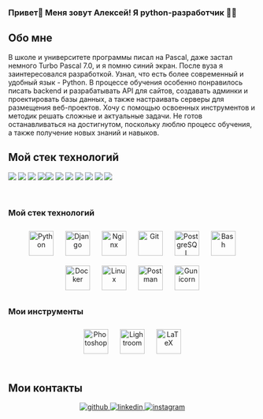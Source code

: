 ### <div>Привет👋 Меня зовут Алексей! Я python-разработчик 👨‍💻 </div>  

## Обо мне
В школе и университете программы писал на Pascal, даже застал немного Turbo Pascal 7.0, и я помню синий экран.
После вуза я заинтересовался разработкой. Узнал, что есть более современный и удобный язык - Python.
В процессе
обучения особенно понравилось писать backend и разрабатывать API для сайтов, создавать админки и проектировать базы данных, а
также настраивать серверы для размещения веб-проектов. Хочу с помощью освоенных
инструментов и методик решать сложные и актуальные задачи. Не готов останавливаться на достигнутом, поскольку люблю процесс обучения, а также получение новых знаний и навыков.

## Мой стек технологий
<img src="https://img.shields.io/badge/Python-blue?style=for-the-badge&logo=python&logoColor=yellow"/> <img src="https://img.shields.io/badge/Django-blue?style=for-the-badge&logo=django&logoColor=yellow"/> <img src="https://img.shields.io/badge/GitHub-blue?style=for-the-badge&logo=github&logoColor=yellow"/> <img src="https://img.shields.io/badge/SQL-blue?style=for-the-badge&logo=sql&logoColor=yellow"/><img src="https://img.shields.io/badge/PostgreSQL-blue?style=for-the-badge&logo=postgresql&logoColor=yellow"/> <img src="https://img.shields.io/badge/Bash-blue?style=for-the-badge&logo=bash&logoColor=yellow"/> <img src="https://img.shields.io/badge/Nginx-blue?style=for-the-badge&logo=nginx&logoColor=yellow"/> <img src="https://img.shields.io/badge/gunicorn-blue?style=for-the-badge&logo=gunicorn&logoColor=yellow"/> <img src="https://img.shields.io/badge/Docker-blue?style=for-the-badge&logo=docker&logoColor=yellow"/> <img src="https://img.shields.io/badge/Docker Hub-blue?style=for-the-badge&logo=docker hub&logoColor=yellow"/> <img src="https://img.shields.io/badge/HTML-blue?style=for-the-badge&logo=HTML&logoColor=yellow"/>

<br/>  

### Мой стек технологий 
<div align="center">  
<a href="https://www.python.org/" target="_blank"><img style="margin: 10px" src="https://profilinator.rishav.dev/skills-assets/python-original.svg" alt="Python" height="50" /></a>  
<a href="https://www.djangoproject.com/" target="_blank"><img style="margin: 10px" src="https://profilinator.rishav.dev/skills-assets/django-original.svg" alt="Django" height="50" /></a>  
<a href="https://www.nginx.com/" target="_blank"><img style="margin: 10px" src="https://profilinator.rishav.dev/skills-assets/nginx-original.svg" alt="Nginx" height="50" /></a>  
<a href="https://github.com/" target="_blank"><img style="margin: 10px" src="https://profilinator.rishav.dev/skills-assets/git-scm-icon.svg" alt="Git" height="50" /></a>  
<a href="https://www.postgresql.org/" target="_blank"><img style="margin: 10px" src="https://profilinator.rishav.dev/skills-assets/postgresql-original-wordmark.svg" alt="PostgreSQL" height="50" /></a>  
<a href="https://www.gnu.org/software/bash/" target="_blank"><img style="margin: 10px" src="https://profilinator.rishav.dev/skills-assets/gnu_bash-icon.svg" alt="Bash" height="50" /></a>  
<a href="https://www.docker.com/" target="_blank"><img style="margin: 10px" src="https://profilinator.rishav.dev/skills-assets/docker-original-wordmark.svg" alt="Docker" height="50" /></a>  
<a href="https://www.linux.org/" target="_blank"><img style="margin: 10px" src="https://profilinator.rishav.dev/skills-assets/linux-original.svg" alt="Linux" height="50" /></a>  
<a href="https://www.postman.com/" target="_blank"><img style="margin: 10px" src="https://profilinator.rishav.dev/skills-assets/postman-original.svg" alt="Postman" height="50" /></a>
<a href="https://www.gunicorn.org/" target="_blank"><img style="margin: 10px" src="https://profilinator.rishav.dev/skills-assets/gunicorn-original.svg" alt="Gunicorn" height="50" /></a>  
</div>

</td><td valign="top" width="50%">



### Мои инструменты 
<div align="center">  
<a href="https://www.adobe.com/in/products/photoshop.html" target="_blank"><img style="margin: 10px" src="https://profilinator.rishav.dev/skills-assets/photoshop-plain.svg" alt="Photoshop" height="50" /></a>  
<a href="https://www.adobe.com/products/photoshop-lightroom.html" target="_blank"><img style="margin: 10px" src="https://profilinator.rishav.dev/skills-assets/lightroom.png" alt="Lightroom" height="50" /></a>  
<a href="https://www.latex-project.org/" target="_blank"><img style="margin: 10px" src="https://profilinator.rishav.dev/skills-assets/latex.png" alt="LaTeX" height="50" /></a>  
</div>


<br/>  


## Мои контакты  
<div align="center">
<a href="https://github.com/Pascal-163" target="_blank">
<img src=https://img.shields.io/badge/github-%2324292e.svg?&style=for-the-badge&logo=github&logoColor=white alt=github style="margin-bottom: 5px;" />
</a>
<a href="https://linkedin.com/in/%D0%B0%D0%BB%D0%B5%D0%BA%D1%81%D0%B5%D0%B9-%D1%81%D0%B8%D0%B4%D0%BE%D1%80%D0%BE%D0%B2-82a138291/" target="_blank">
<img src=https://img.shields.io/badge/linkedin-%231E77B5.svg?&style=for-the-badge&logo=linkedin&logoColor=white alt=linkedin style="margin-bottom: 5px;" />
</a>
<a href="https://instagram.com/pascal51292" target="_blank">
<img src=https://img.shields.io/badge/instagram-%23000000.svg?&style=for-the-badge&logo=instagram&logoColor=white alt=instagram style="margin-bottom: 5px;" />
</a>  
</div>  
  

<br/>  
